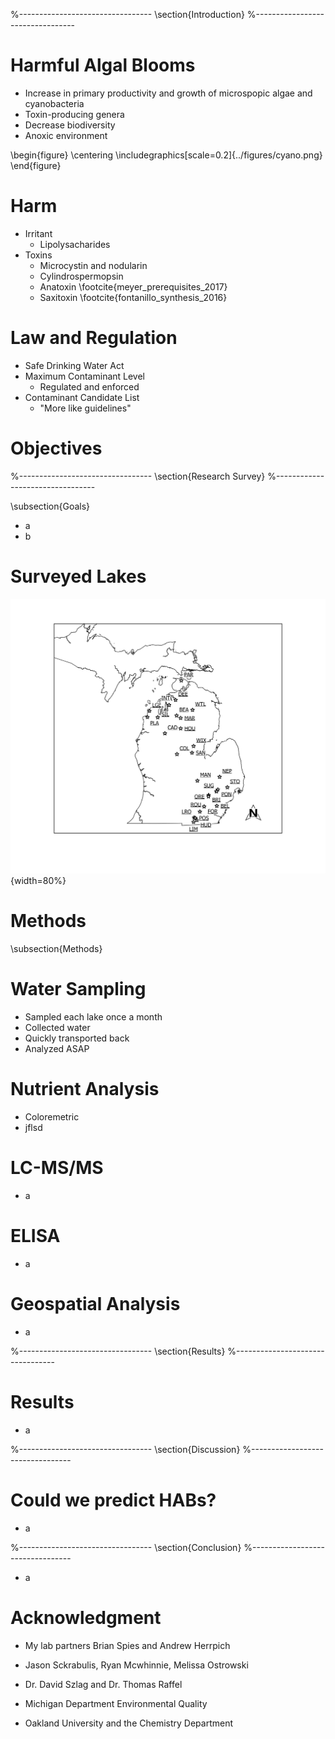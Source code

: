 %---------------------------------
\section{Introduction}
%---------------------------------

# Harmful Algal Blooms


- Increase in primary productivity and growth of microspopic algae and cyanobacteria
- Toxin-producing genera
- Decrease biodiversity
- Anoxic environment

\begin{figure}
\centering
\includegraphics[scale=0.2]{../figures/cyano.png}
\end{figure}

# Harm

- Irritant
  - Lipolysacharides
- Toxins
  - Microcystin and nodularin
  - Cylindrospermopsin
  - Anatoxin \footcite{meyer_prerequisites_2017}
  - Saxitoxin \footcite{fontanillo_synthesis_2016}


# Law and Regulation

- Safe Drinking Water Act 
- Maximum Contaminant Level 
  - Regulated and enforced
- Contaminant Candidate List
  - "More like guidelines"



# Objectives

%---------------------------------
\section{Research Survey}
%---------------------------------

\subsection{Goals}

- a
- b



# Surveyed Lakes

![Sampled Lakes](../figures/Overview.png){width=80%}


# Methods

\subsection{Methods}

# Water Sampling

- Sampled each lake once a month
- Collected water
- Quickly transported back
- Analyzed ASAP


# Nutrient Analysis

- Coloremetric 
- jflsd


# LC-MS/MS

- a


# ELISA

- a


# Geospatial Analysis

- a

%---------------------------------
\section{Results}
%---------------------------------

# Results

- a


%---------------------------------
\section{Discussion}
%---------------------------------

# Could we predict HABs?

- a



%---------------------------------
\section{Conclusion}
%---------------------------------

- a


# Acknowledgment

- My lab partners Brian Spies and Andrew Herrpich

- Jason Sckrabulis, Ryan Mcwhinnie, Melissa Ostrowski

- Dr. David Szlag and Dr. Thomas Raffel

- Michigan Department Environmental Quality

- Oakland University and the Chemistry Department

